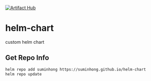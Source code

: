 [![Artifact Hub](https://img.shields.io/endpoint?url=https://artifacthub.io/badge/repository/suminhong)](https://artifacthub.io/packages/search?repo=suminhong)

# helm-chart
custom helm chart

## Get Repo Info

```bash
helm repo add suminhong https://suminhong.github.io/helm-chart
helm repo update
```
